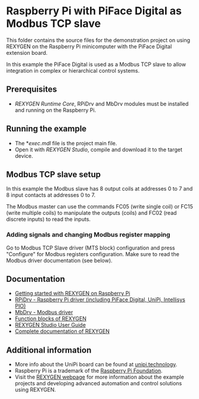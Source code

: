 Raspberry Pi with PiFace Digital as Modbus TCP slave 
====================================================
 
This folder contains the source files for the demonstration project on using
REXYGEN on the Raspberry Pi minicomputer with the PiFace Digital 
extension board. 

In this example the PiFace Digital is used as a Modbus TCP slave to allow 
integration in complex or hierarchical control systems.

## Prerequisites ##

- *REXYGEN Runtime Core*, RPiDrv and MbDrv modules must be installed and running on the 
Raspberry Pi.

## Running the example ##

- The **exec.mdl* file is the project main file.
- Open it with *REXYGEN Studio*, compile and download it to the target device.

## Modbus TCP slave setup ##
In this example the Modbus slave has 8 output coils at addresses 0 to 7 and 8 
input contacts at addresses 0 to 7. 

The Modbus master can use the commands FC05 (write single coil) or FC15 (write 
multiple coils) to manipulate the outputs (coils) and FC02 (read discrete 
inputs) to read the inputs.  

### Adding signals and changing Modbus register mapping ###
Go to Modbus TCP Slave driver (MTS block) configuration and press "Configure" 
for Modbus registers configuration. Make sure to read the Modbus driver 
documentation (see below).

## Documentation ##

- [Getting started with REXYGEN on Raspberry Pi](https://www.rexygen.com/doc/PDF/ENGLISH/RexygenGettingStarted_RasPi_ENG.pdf)
- [RPiDrv - Raspberry Pi driver (including PiFace Digital, UniPi, Intellisys PIO)](https://www.rexygen.com/doc/PDF/ENGLISH/RPiDrv_ENG.pdf)
- [MbDrv - Modbus driver](https://www.rexygen.com/doc/PDF/ENGLISH/MbDrv_ENG.pdf)
- [Function blocks of REXYGEN](https://www.rexygen.com/doc/PDF/ENGLISH/BRef_ENG.pdf)
- [REXYGEN Studio User Guide](https://www.rexygen.com/doc/PDF/ENGLISH/RexygenStudio_ENG.pdf)
- [Complete documentation of REXYGEN](http://www.rexygen.com/documentation-and-support)

## Additional information ##

- More info about the UniPi board can be found at [unipi.technology](http://www.unipi.technology).
- Raspberry Pi is a trademark of the [Raspberry Pi Foundation](http://www.raspberrypi.org).
- Visit the [REXYGEN webpage](http://www.rexygen.com) 
for more information about the example projects and developing advanced 
automation and control solutions using REXYGEN.